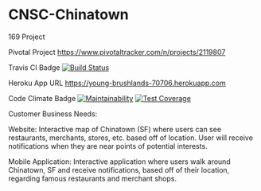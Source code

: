 # CNSC-Chinatown
169 Project


Pivotal Project
https://www.pivotaltracker.com/n/projects/2119807

Travis CI Badge
[![Build Status](https://travis-ci.org/smandrell/CNSC-Chinatown.svg?branch=master)](https://travis-ci.org/smandrell/CNSC-Chinatown)

Heroku App URL
https://young-brushlands-70706.herokuapp.com

Code Climate Badge
[![Maintainability](https://api.codeclimate.com/v1/badges/b4f0f1aae97b5a0f221b/maintainability)](https://codeclimate.com/github/an-ju/CNSC-Chinatown/maintainability)
[![Test Coverage](https://api.codeclimate.com/v1/badges/b4f0f1aae97b5a0f221b/test_coverage)](https://codeclimate.com/github/an-ju/CNSC-Chinatown/test_coverage)

Customer Business Needs:

Website: Interactive map of Chinatown (SF) where users can see restaurants, merchants, stores, etc. based off of location. User will receive notifications when they are near points of potential interests.

Mobile Application: Interactive application where users walk around Chinatown, SF and receive notifications, based off of their location, regarding famous restaurants and merchant shops.  
